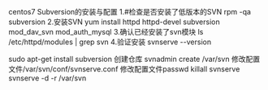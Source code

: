 centos7
Subversion的安装与配置
1.#检查是否安装了低版本的SVN
rpm -qa subversion
2.安装SVN
yum install httpd httpd-devel subversion mod_dav_svn mod_auth_mysql
3.确认已经安装了svn模块
ls /etc/httpd/modules | grep svn
4.验证安装
svnserve --version

sudo apt-get install subversion
创建仓库
svnadmin create /var/svn
修改配置文件/var/svn/conf/svnserve.conf
修改配置文件passwd
killall svnserve
svnserve -d -r /var/svn
